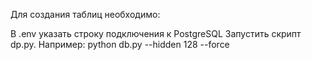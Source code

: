 Для создания таблиц необходимо:

В .env указать строку подключения к PostgreSQL
Запустить скрипт dp.py. Например:
python db.py --hidden 128 --force
